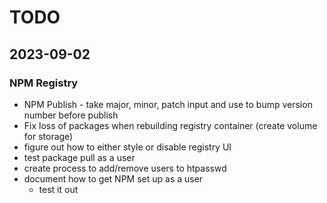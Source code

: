 # TODO

## 2023-09-02

### NPM Registry
- NPM Publish - take major, minor, patch input and use to bump version number before publish
- Fix loss of packages when rebuilding registry container (create volume for storage)
- figure out how to either style or disable registry UI
- test package pull as a user
- create process to add/remove users to htpasswd
- document how to get NPM set up as a user
    - test it out